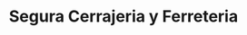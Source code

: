 ---
title: "Segura Cerrajeria y Ferreteria"
url: /bogota-d-c/segura-cerrajeria-y-ferreteria/
shop: hardware
---